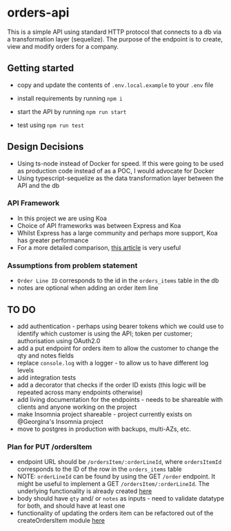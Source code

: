 # orders-api

This is a simple API using standard HTTP protocol that connects to a db via a transformation layer (sequelize). The purpose of the endpoint is to create, view and modify orders for a company.

## Getting started

- copy and update the contents of `.env.local.example` to your `.env` file
- install requirements by running `npm i`
- start the API by running `npm run start`

- test using `npm run test`

## Design Decisions

- Using ts-node instead of Docker for speed. If this were going to be used as production code instead of as a POC, I would advocate for Docker
- Using typescript-sequelize as the data transformation layer between the API and the db

### API Framework

- In this project we are using Koa
- Choice of API frameworks was between Express and Koa
- Whilst Express has a large community and perhaps more support, Koa has greater performance
- For a more detailed comparison, [this article](https://nodesource.com/blog/Express-Koa-Hapi/) is very useful

### Assumptions from problem statement

- `Order Line ID` corresponds to the id in the `orders_items` table in the db
- notes are optional when adding an order item line

## TO DO

- add authentication - perhaps using bearer tokens which we could use to identify which customer is using the API; token per customer; authorisation using OAuth2.0
- add a put endpoint for orders item to allow the customer to change the qty and notes fields
- replace `console.log` with a logger - to allow us to have different log levels
- add integration tests
- add a decorator that checks if the order ID exists (this logic will be repeated across many endpoints otherwise)
- add living documentation for the endpoints - needs to be shareable with clients and anyone working on the project
- make Insomnia project shareable - project currently exists on @Georgina's Insomnia project
- move to postgres in production with backups, multi-AZs, etc.

### Plan for PUT /ordersItem

- endpoint URL should be `/ordersItem/:orderLineId`, where `ordersItemId` corresponds to the ID of the row in the `orders_items` table
- NOTE: `orderLineId` can be found by using the GET `/order` endpoint. It might be useful to implement a GET `/ordersItem/:orderLineId`. The underlying functionality is already created [here](./src/data/ordersItem/getOrdersItem.ts)
- body should have `qty` and/ or `notes` as inputs - need to validate datatype for both, and should have at least one
- functionality of updating the orders item can be refactored out of the createOrdersItem module [here](https://github.com/GeorginaSteele/orders-api/blob/faf135736897da118096ed564be60773e6480307/src/data/ordersItem/createOrdersItem.ts#L23)
